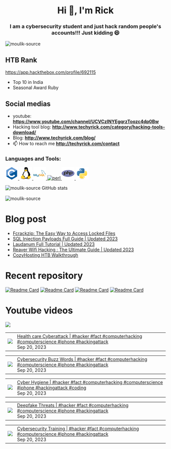 <h1 align="center">Hi 👋, I'm Rick</h1>
<h3 align="center">I am a cybersecurity student and just hack random people's accounts!!! Just kidding 😄</h3>

<p align="left"> <img src="https://komarev.com/ghpvc/?username=moulik-source&label=Profile%20views&color=0e75b6&style=flat" alt="moulik-source" /> </p> 

## HTB Rank

https://app.hackthebox.com/profile/692115
- Top 10 in India
- Seasonal Award Ruby

## Social medias
- youtube: **https://www.youtube.com/channel/UCVCzINYEgqrzToozc4dp0Bw**
- Hacking tool blog: **http://www.techyrick.com/category/hacking-tools-download/**
- Blog: **http://www.techyrick.com/blog/**
- 📫 How to reach me **http://techyrick.com/contact**


<h3 align="left">Languages and Tools:</h3>
<p align="left"> <a href="https://www.cprogramming.com/" target="_blank"> <img src="https://raw.githubusercontent.com/devicons/devicon/master/icons/c/c-original.svg" alt="c" width="40" height="40"/> </a> <a href="https://www.linux.org/" target="_blank"> <img src="https://raw.githubusercontent.com/devicons/devicon/master/icons/linux/linux-original.svg" alt="linux" width="40" height="40"/> </a> <a href="https://www.mysql.com/" target="_blank"> <img src="https://raw.githubusercontent.com/devicons/devicon/master/icons/mysql/mysql-original-wordmark.svg" alt="mysql" width="40" height="40"/> </a> <a href="https://www.perl.org/" target="_blank"> <img src="https://api.iconify.design/logos-perl.svg" alt="perl" width="40" height="40"/> </a> <a href="https://www.php.net" target="_blank"> <img src="https://raw.githubusercontent.com/devicons/devicon/master/icons/php/php-original.svg" alt="php" width="40" height="40"/> </a> <a href="https://www.python.org" target="_blank"> <img src="https://raw.githubusercontent.com/devicons/devicon/master/icons/python/python-original.svg" alt="python" width="40" height="40"/> </a> </p>



![moulik-source GitHub stats](https://github-readme-stats.vercel.app/api?username=moulik-source&show_icons=true&theme=vision-friendly-dark)

<p><img align="center" src="https://github-readme-streak-stats.herokuapp.com/?user=moulik-source&theme=vision-friendly-dark" alt="moulik-source" /></p>

# Blog post
<!-- BLOG-POST-LIST:START -->
- [Fcrackzip: The Easy Way to Access Locked Files](https://techyrick.com/fcrackzip-full-tutorial/)
- [SQL Injection Payloads Full Guide | Updated 2023](https://techyrick.com/sql-injection-payload-tutorial/)
- [Laudanum Full Tutorial | Updated 2023](https://techyrick.com/laudanum-full-tutorial/)
- [Reaver Wifi Hacking : The Ultimate Guide | Updated 2023](https://techyrick.com/reaver-full-tutorial/)
- [CozyHosting HTB Walkthrough](https://techyrick.com/cozyhosting-htb-walkthrough/)
<!-- BLOG-POST-LIST:END -->

# Recent repository 

[![Readme Card](https://github-readme-stats.vercel.app/api/pin/?username=moulik-source&repo=ddos&theme=outrun)](https://github.com/moulik-source/ddos) 
[![Readme Card](https://github-readme-stats.vercel.app/api/pin/?username=moulik-source&repo=port-scan&theme=outrun)](https://github.com/moulik-source/port-scan)
[![Readme Card](https://github-readme-stats.vercel.app/api/pin/?username=moulik-source&repo=moulik-source&theme=outrun)](https://github.com/moulik-source/moulik-source)
[![Readme Card](https://github-readme-stats.vercel.app/api/pin/?username=moulik-source&repo=hashmo&theme=outrun)](https://github.com/moulik-source/hashmo)

# Youtube videos

[<img src="https://img.shields.io/badge/-Subscribe-red?style=for-the-badge&logo=youtube&logoColor=white"/>](https://www.youtube.com/channel/UCVHmOOAGNcLK5k0i7G1gTrQ)

<!-- YOUTUBE:START --><table><tr><td><a href="https://www.youtube.com/watch?v=cE6CbDHnz4U"><img width="140px" src="https://i.ytimg.com/vi/cE6CbDHnz4U/mqdefault.jpg"></a></td>
<td><a href="https://www.youtube.com/watch?v=cE6CbDHnz4U">Health care Cyberattack |  #hacker #fact #computerhacking #computerscience #iphone #hackingattack</a><br/>Sep 20, 2023</td></tr></table>
<table><tr><td><a href="https://www.youtube.com/watch?v=sphCGgKIEYo"><img width="140px" src="https://i.ytimg.com/vi/sphCGgKIEYo/mqdefault.jpg"></a></td>
<td><a href="https://www.youtube.com/watch?v=sphCGgKIEYo">Cybersecurity Buzz Words |  #hacker #fact #computerhacking #computerscience #iphone #hackingattack</a><br/>Sep 20, 2023</td></tr></table>
<table><tr><td><a href="https://www.youtube.com/watch?v=PT-I5EdgkEY"><img width="140px" src="https://i.ytimg.com/vi/PT-I5EdgkEY/mqdefault.jpg"></a></td>
<td><a href="https://www.youtube.com/watch?v=PT-I5EdgkEY">Cyber Hygiene |  #hacker #fact #computerhacking #computerscience #iphone #hackingattack #coding</a><br/>Sep 20, 2023</td></tr></table>
<table><tr><td><a href="https://www.youtube.com/watch?v=UB1paA2BXPY"><img width="140px" src="https://i.ytimg.com/vi/UB1paA2BXPY/mqdefault.jpg"></a></td>
<td><a href="https://www.youtube.com/watch?v=UB1paA2BXPY">Deepfake Threats |  #hacker #fact #computerhacking #computerscience #iphone #hackingattack</a><br/>Sep 20, 2023</td></tr></table>
<table><tr><td><a href="https://www.youtube.com/watch?v=qqEEtCjtJuM"><img width="140px" src="https://i.ytimg.com/vi/qqEEtCjtJuM/mqdefault.jpg"></a></td>
<td><a href="https://www.youtube.com/watch?v=qqEEtCjtJuM">Cybersecurity Training |  #hacker #fact #computerhacking #computerscience #iphone #hackingattack</a><br/>Sep 20, 2023</td></tr></table>
<!-- YOUTUBE:END -->

